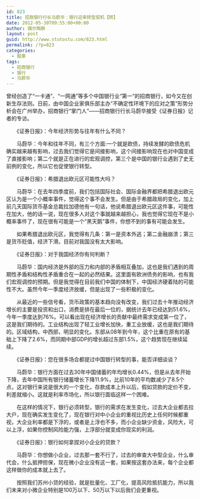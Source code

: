 ```yaml
---
id: 823
title: 招商银行行长马蔚华：银行迎来转型契机【转】
date: 2012-05-30T09:55:00+00:00
author: 偶尔陶醉
layout: post
guid: http://www.stutostu.com/823.html
permalink: /?p=823
categories:
  - 股票
tags:
  - 招商银行
  - 银行
  - 马蔚华
---
```

曾经创造了“一卡通”、“一网通”等多个中国银行业“第一”的招商银行，如今又在创新生存法则。日前，由中国企业家俱乐部主办“不确定性环境下的应对之策”形势分析会在广州举办，招商银行“掌门人”——招商银行行长马蔚华接受《证券日报》记者的专访。



　　《证券日报》：今年经济形势与往年有什么不同？

　　马蔚华：今年和往年不同，有三个方面:一个就是欧债，持续发酵的欧债危机确实越来越有影响，过去我们觉得它是间接影响，这个间接影响现在也对中国变成了直接影响；第二个就是正在进行的宏观调控，第三个是中国的银行业遇到了史无前例的变化，所以它也促使银行转型。

　　《证券日报》：希腊退出欧元区可能性大吗？

　　马蔚华：在去年四季度前，我们包括国际社会、国际金融界都把希腊退出欧元区认为是一个小概率事件，觉得这个事不会发生。但是由于希腊政局的变化，加上前几天国际货币基金总裁拉加德他有一句话，他说希腊退出欧元区这件事，可能性在加大，他的话一说，现在很多人对这个事就越来越担心，我也觉得它现在不是小概率事件了，现在很有可能是一个“黑天鹅”事件，你想不到的事有可能会发生。

　　如果希腊退出欧元区，我觉得有几条：第一是资本外逃；第二金融崩溃；第三是货币贬值，经济下滑。目前对我国没有太大影响。

　　《证券日报》：对于我国经济你有何判断？

　　马蔚华：国内经济是外部的压力和内部的矛盾相互叠加，这也是我们遇到的周期性矛盾和结构性矛盾重合在一起的必然结果。这里面有欧洲债务的影响，也有我们宏观调控的预期。但是我觉得在目前我们中国的体制下，中国经济硬着陆的可能性不大。虽然今年一季度经济放缓，但是出现了一些积极的变化。

　　从最近的一些信号看，货币政策的基本趋向没有改变，我们过去十年推动经济增长的主要是投资和出口，消费是排在最后一位的，据统计去年已经达到51.6%，今年一季度达到76%。可以看出现在经济增长的贡献中最终需求变成第一位了，这是我们期待的。工业结构出现了轻工业增长加快，重工业放缓，这也是我们期待的。区域结构，中西部，明显的变化。东部从08年到今年，这个比重在原有的基础上下降了2.6%，而同期中部GDP的增长超过东部1.5%，这个趋势现在继续延续。

　　《证券日报》：您在很多场合都提过中国银行转型的事，能否详细谈谈？

　　马蔚华：银行方面在过去30年中国储蓄的年均增长0.44%，但是从去年开始下降，去年中国所有银行储蓄增长下降11.9%，比前10年的平均数减少了8.5个点，这对银行来说是很大的一个变化，存款成本上升以后，假如贷款的定价不变，利差就缩小。这就是利率市场化，所以银行面临这样一个困难。

　　在这样的情况下，银行必须转型，银行的需求在发生变化，过去大企业都去拉大户，现在确实发生变化了，现在银行对中小企业的重视比历史上任何时候都重视，大企业利率都是下浮的，或者是上浮也不多，而小企业缺少资金，风险大，可以上浮，如果你控制风险能力强，上浮部分就变成你现实的利润。

　　《证券日报》：银行如何拿捏对小企业的贷款？

　　马蔚华：你想做小企业，过去那一套不行了，过去的审查大中型企业，什么审代会，什么抵押担保，现在微小企业没有这一套，如果按这套办法来，每个企业都这样做你的成本就上去了。

　　按照我们苏州小贷的经验，就是批量化、工厂化，提高风险抵抗能力，所以我们未来对小微企业特别是100万以下、50万以下以后我们会更重视。